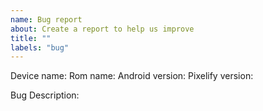 ```yaml
---
name: Bug report
about: Create a report to help us improve
title: ""
labels: "bug"
---
```


Device name:
Rom name:
Android version:
Pixelify version:

<!-- About the bug -->
Bug Description:

<!--

If you are facing bootloop please include boot logs while device in bootloop

If you are facing crashes please include crash logs

or any other information that may be useful to solve this bug
-->
